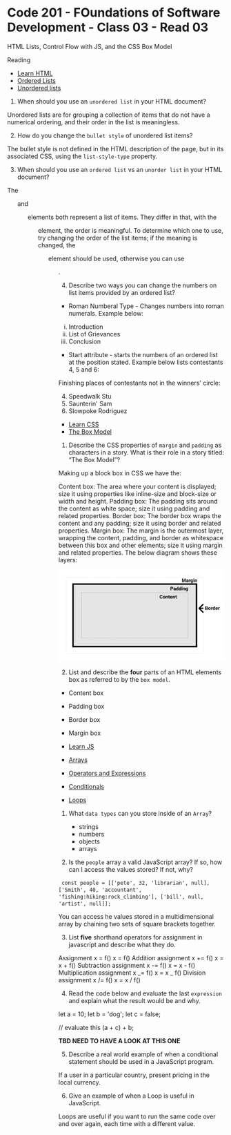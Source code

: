 # Code 201 - FOundations of Software Development - Class 03 - Read 03

HTML Lists, Control Flow with JS, and the CSS Box Model

Reading

- [Learn HTML](https://developer.mozilla.org/en-US/docs/Web/HTML)
- [Ordered Lists](https://developer.mozilla.org/en-US/docs/Web/HTML/Element/ol)
- [Unordered lists](https://developer.mozilla.org/en-US/docs/Web/HTML/Element/ul)

1.  When should you use an `unordered list` in your HTML document?

Unordered lists are for grouping a collection of items that do not have a numerical ordering, and their order in the list is meaningless.

2.  How do you change the `bullet style` of unordered list items?

The bullet style is not defined in the HTML description of the page, but in its associated CSS, using the `list-style-type` property.

3.  When should you use an `ordered list` vs an `unorder list` in your HTML document?

The <ol> and <ul> elements both represent a list of items. They differ in that, with the <ol> element, the order is meaningful. To determine which one to use, try changing the order of the list items; if the meaning is changed, the <ol> element should be used, otherwise you can use <ul>.

4.  Describe two ways you can change the numbers on list items provided by an ordered list?

- Roman Numberal Type - Changes numbers into roman numerals. Example below:

<ol type="i">
  <li>Introduction</li>
  <li>List of Grievances</li>
  <li>Conclusion</li>
</ol>

- Start attribute - starts the numbers of an ordered list at the position stated. Example below lists contestants 4, 5 and 6:

<p>Finishing places of contestants not in the winners' circle:</p>

<ol start="4">
  <li>Speedwalk Stu</li>
  <li>Saunterin' Sam</li>
  <li>Slowpoke Rodriguez</li>
</ol>

- [Learn CSS](https://developer.mozilla.org/en-US/docs/Learn/CSS)
- [The Box Model](https://developer.mozilla.org/en-US/docs/Learn/CSS/Building_blocks/The_box_model)

1.  Describe the CSS properties of `margin` and `padding` as characters in a story. What is their role in a story titled: “The Box Model”?

Making up a block box in CSS we have the:

Content box: The area where your content is displayed; size it using properties like inline-size and block-size or width and height.
Padding box: The padding sits around the content as white space; size it using padding and related properties.
Border box: The border box wraps the content and any padding; size it using border and related properties.
Margin box: The margin is the outermost layer, wrapping the content, padding, and border as whitespace between this box and other elements; size it using margin and related properties.
The below diagram shows these layers:

![Parts of a box](CODE-201-FoundationsOfSoftwareDevelopment/Images/PartsOfABox.png)

2.  List and describe the **four** parts of an HTML elements box as referred to by the `box model`.

- Content box
- Padding box
- Border box
- Margin box

- [Learn JS](https://developer.mozilla.org/en-US/docs/Learn/JavaScript)
- [Arrays](https://developer.mozilla.org/en-US/docs/Learn/JavaScript/First_steps/Arrays)
- [Operators and Expressions](https://developer.mozilla.org/en-US/docs/Web/JavaScript/Guide/Expressions_and_Operators)
- [Conditionals](https://developer.mozilla.org/en-US/docs/Learn/JavaScript/Building_blocks/conditionals)
- [Loops](https://developer.mozilla.org/en-US/docs/Learn/JavaScript/Building_blocks/Looping_code)

1.  What `data types` can you store inside of an `Array`?

    - strings
    - numbers
    - objects
    - arrays

2.  Is the `people` array a valid JavaScript array? If so, how can I access the values stored? If not, why?

```
 const people = [['pete', 32, 'librarian', null], ['Smith', 40, 'accountant', 'fishing:hiking:rock_climbing'], ['bill', null, 'artist', null]];
```

You can access he values stored in a multidimensional array by chaining two sets of square brackets together.

3.  List **five** shorthand operators for assignment in javascript and describe what they do.

Assignment x = f() x = f()
Addition assignment x += f() x = x + f()
Subtraction assignment x -= f() x = x - f()
Multiplication assignment x _= f() x = x _ f()
Division assignment x /= f() x = x / f()

4.  Read the code below and evaluate the last `expression` and explain what the result would be and why.

let a = 10;
let b = 'dog';
let c = false;

// evaluate this
(a + c) + b;

**TBD NEED TO HAVE A LOOK AT THIS ONE**

5.  Describe a real world example of when a conditional statement should be used in a JavaScript program.

If a user in a particular country, present pricing in the local currency.

6.  Give an example of when a Loop is useful in JavaScript.

Loops are useful if you want to run the same code over and over again, each time with a different value.
